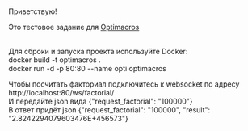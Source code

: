 <br>
<p style="margin-left: 40px;">Приветствую!</p>

<p style="margin-left: 40px;">Это тестовое задание для <a href="https://optimacros.com/" target="_blank">Optimacros</a><br>
	&nbsp;</p>
<p style="margin-left: 40px;">Для сбрoки и запуска проекта используйте Docker:<br>
	docker build -t optimacros .<br>
	docker run -d -p 80:80 --name opti optimacros</p>

<p style="margin-left: 40px;">Чтобы посчитать факториал подключитесь к websocket по адресу<br>
	http://localhost:80/ws/factorial/<br>
	И передайте json вида {&quot;request_factorial&quot;: &quot;100000&quot;}<br>
	В ответ придёт json {&quot;request_factorial&quot;: &quot;100000&quot;, &quot;result&quot;: &quot;2.8242294079603476E+456573&quot;}</p>
